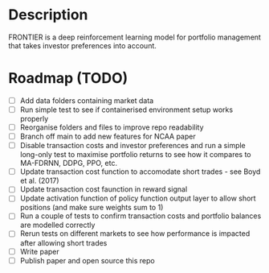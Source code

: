 # Description
FRONTIER is a deep reinforcement learning model for portfolio management that takes investor preferences into account.

# Roadmap (TODO)
- [ ] Add data folders containing market data
- [ ] Run simple test to see if containerised environment setup works properly
- [ ] Reorganise folders and files to improve repo readability
- [ ] Branch off main to add new features for NCAA paper
- [ ] Disable transaction costs and investor preferences and run a simple long-only test to maximise portfolio returns to see how it compares to MA-FDRNN, DDPG, PPO, etc.
- [ ] Update transaction cost function to accomodate short trades - see Boyd et al. (2017)
- [ ] Update transaction cost faunction in reward signal
- [ ] Update activation function of policy function output layer to allow short positions (and make sure weights sum to 1)
- [ ] Run a couple of tests to confirm transaction costs and portfolio balances are modelled correctly
- [ ] Rerun tests on different markets to see how performance is impacted after allowing short trades
- [ ] Write paper
- [ ] Publish paper and open source this repo